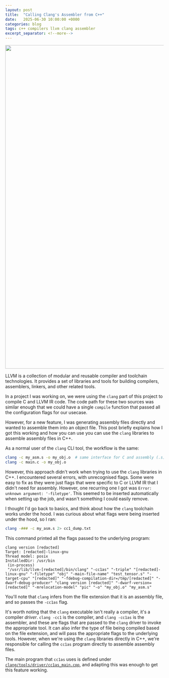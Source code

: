 ```yaml
---
layout: post
title:  "Calling Clang's Assembler from C++"
date:   2025-06-30 10:00:00 +0000
categories: blog
tags: c++ compilers llvm clang assembler
excerpt_separator: <!--more-->
---
```


<img src="{{site.url}}/assets/headers/2025-06-asm.png" width="1024">

LLVM is a collection of modular and reusable compiler and toolchain technologies.
It provides a set of libraries and tools for building compilers, assemblers, linkers, and other related tools.

In a project I was working on, we were using the `clang` part of this project to compile C and LLVM IR code.
The code path for these two sources was similar enough that we could have a single `compile` function that passed all the configuration flags for our usecase.

However, for a new feature, I was generating assembly files directly and wanted to assemble them into an object file.
This post briefly explains how I got this working and how you can use you can use the `clang` libraries to assemble assembly files in C++.

<!--more-->

As a normal user of the `clang` CLI tool, the workflow is the same:

```sh
clang -c my_asm.s -o my_obj.o  # same interface for C and assembly (.s)
clang -c main.c -o my_obj.o
```

However, this approach didn't work when trying to use the `clang` libraries in C++.
I encountered several errors, with unrecognised flags.
Some were easy to fix as they were just flags that were specific to C or LLVM IR that I didn't need for assembly.
However, one recurring one I got was `Error: unknown argument: '-filetype'`.
This seemed to be inserted automatically when setting up the job, and wasn't something I could easily remove.

I thought I'd go back to basics, and think about how the `clang` toolchain works under the hood.
I was curious about what flags were being inserted under the hood, so I ran:

```sh
clang -### -c my_asm.s 2> cc1_dump.txt
```

This command printed all the flags passed to the underlying program:


```
clang version [redacted]
Target: [redacted]-linux-gnu
Thread model: posix
InstalledDir: /usr/bin
 (in-process)
 "/usr/lib/llvm-[redacted]/bin/clang" "-cc1as" "-triple" "[redacted]-linux-gnu" "-filetype" "obj" "-main-file-name" "test_tensor.s" "-target-cpu" "[redacted]" "-fdebug-compilation-dir=/tmp/[redacted]" "-dwarf-debug-producer" "clang version [redacted]" "-dwarf-version=[redacted]" "-mrelocation-model" "pic" "-o" "my_obj.o" "my_asm.s"

```

You'll note that `clang` infers from the file extension that it is an assembly file, and so passes the `-cc1as` flag.

It's worth noting that the `clang` executable isn't really a compiler, it's a compiler _driver_.
`clang -cc1` is the compiler, and `clang -cc1as` is the assembler, and these are flags that are passed to the `clang` driver to invoke the appropriate tool.
It can also infer the type of file being compiled based on the file extension, and will pass the appropriate flags to the underlying tools.
However, when we're using the `clang` libraries directly in C++, we're responsible for calling the `cc1as` program directly to assemble assembly files.

The main program that `cc1as` uses is defined under [`clang/tools/driver/cc1as_main.cpp`](https://github.com/llvm/llvm-project/blob/2e7aa7ead6808047df2b7b56bfc725ffc3685e43/clang/tools/driver/cc1as_main.cpp), and adapting this was enough to get this feature working.
